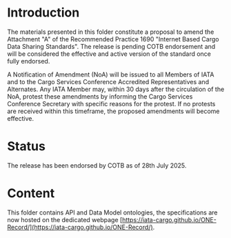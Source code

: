 # Introduction 

The materials presented in this folder constitute a proposal to amend the Attachment "A" of the Recommended Practice 1690 "Internet Based Cargo Data Sharing Standards". The release is pending COTB endorsement and will be considered the effective and active version of the standard once fully endorsed.

A Notification of Amendment (NoA) will be issued to all Members of IATA and to the Cargo Services Conference Accredited Representatives and Alternates. Any IATA Member may, within 30 days after the circulation of the NoA, protest these amendments by informing the Cargo Services Conference Secretary with specific reasons for the protest. If no protests are received within this timeframe, the proposed amendments will become effective.

# Status

The release has been endorsed by COTB as of 28th July 2025.

# Content

This folder contains API and Data Model ontologies, the specifications are now hosted on the dedicated webpage [https://iata-cargo.github.io/ONE-Record/](https://iata-cargo.github.io/ONE-Record/).
